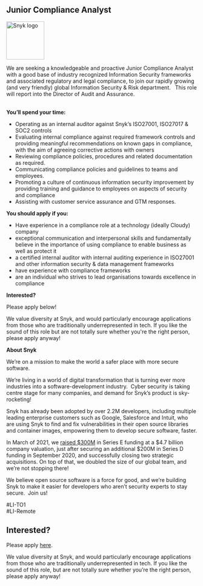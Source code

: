Junior Compliance Analyst
---

<img src="https://res.cloudinary.com/snyk/image/upload/v1537345894/press-kit/brand/logo-black.png" width="100" alt="Snyk logo" />

<p><span style="font-weight: 400;">We are seeking a knowledgeable and proactive Junior Compliance Analyst with a good base of industry recognized Information Security frameworks and associated regulatory and legal compliance, to join our rapidly growing (and very friendly) global Information Security &amp; Risk department. &nbsp; This role will report into the Director of Audit and Assurance.</span><span style="font-weight: 400;"><br></span><span style="font-weight: 400;"><br></span></p>
<p><strong>You’ll spend your time:</strong></p>
<ul>
<li style="font-weight: 400;"><span style="font-weight: 400;">Operating as an internal auditor against Snyk’s ISO27001, ISO27017 &amp; SOC2 controls</span></li>
<li style="font-weight: 400;"><span style="font-weight: 400;">Evaluating internal compliance against required framework controls and providing meaningful recommendations on known gaps in compliance, with the aim of agreeing corrective actions with owners</span></li>
<li style="font-weight: 400;"><span style="font-weight: 400;">Reviewing compliance policies, procedures and related documentation as required.</span></li>
<li style="font-weight: 400;"><span style="font-weight: 400;">Communicating compliance policies and guidelines to teams and employees.</span></li>
<li style="font-weight: 400;"><span style="font-weight: 400;">Promoting a culture of continuous information security improvement by providing training and guidance to employees on aspects of security and compliance</span></li>
<li style="font-weight: 400;"><span style="font-weight: 400;">Assisting with customer service assurance and GTM responses.</span></li>
</ul>
<p><strong>You should apply if you:</strong></p>
<ul>
<li style="font-weight: 400;"><span style="font-weight: 400;">Have experience in a compliance role at a technology (ideally Cloudy) company</span></li>
<li style="font-weight: 400;"><span style="font-weight: 400;">exceptional communication and interpersonal skills and fundamentally believe in the importance of using compliance to enable business as well as protect it</span></li>
<li style="font-weight: 400;"><span style="font-weight: 400;">a certified internal auditor with internal auditing experience in ISO27001 and other information security &amp; data management frameworks</span></li>
<li style="font-weight: 400;"><span style="font-weight: 400;">have experience with compliance frameworks&nbsp;</span></li>
<li style="font-weight: 400;"><span style="font-weight: 400;">are an individual who strives to lead organisations towards excellence in compliance</span></li>
</ul>
<p><strong>Interested?</strong></p>
<p><span style="font-weight: 400;">Please apply below!</span></p>
<p><span style="font-weight: 400;">We value diversity at Snyk, and would particularly encourage applications from those who are traditionally underrepresented in tech. If you like the sound of this role but are not totally sure whether you're the right person, please apply anyway!</span></p>
<p class="p1"><span class="s1"><strong>About Snyk</strong></span></p>
<p>We’re on a mission to make the world a safer place with more secure software.</p>
<p>We’re living in a world of digital transformation that is turning ever more industries into a software-development industry.&nbsp; Cyber security is taking centre stage for many companies, and demand for Snyk’s product is sky-rocketing!&nbsp;&nbsp;</p>
<p>Snyk has already been adopted by over 2.2M developers, including multiple leading enterprise customers such as Google, Salesforce and Intuit, who are using Snyk to find and fix vulnerabilities in their open source libraries and container images, empowering them to develop secure software, faster.</p>
<p>In March of 2021, we&nbsp;<a href="https://snyk.io/news/snyk-advances-developer-first-security-with-series-e-investment/" target="_blank">raised $300M</a>&nbsp;in Series E funding at a $4.7 billion company valuation, just after securing an additional $200M in Series D funding in September 2020, and successfully closing two strategic acquisitions. On top of that, we doubled the size of our global team, and we’re not stopping there!&nbsp;&nbsp;</p>
<p>We believe open source software is a force for good, and we’re building Snyk to make it easier for developers who aren’t security experts to stay secure.&nbsp; Join us!</p>
<p>#LI-TO1<br>#LI-Remote</p>

Interested?
---

Please apply [here](https://boards.greenhouse.io/snyk/jobs/5045533002#app).

We value diversity at Snyk, and would particularly encourage applications from those who are traditionally underrepresented in tech.
If you like the sound of this role, but are not totally sure whether you’re the right person, please apply anyway!
